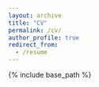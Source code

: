 ```yaml
---
layout: archive
title: "CV"
permalink: /cv/
author_profile: true
redirect_from:
  - /resume
---
```

<script src="https://www.w3counter.com/tracker.js?id=129746"></script>
{% include base_path %}

<div style="position: relative; padding-bottom: 125%; height: 0; overflow: hidden; max-width: 100%;">
  <object data="https://txiaoyi.com/files/Xiaoyi_Tian_CV_April2025.pdf" type="application/pdf" style="position: absolute; top: 0; left: 0; width: 100%; height: 100%;">
    <embed src="https://txiaoyi.com/files/Xiaoyi_Tian_CV_April2025.pdf" type="application/pdf" style="width: 100%; height: 100%;">
      <p>This browser does not support PDFs. Please download the PDF to view it: 
        <a href="https://txiaoyi.com/files/Xiaoyi_Tian_CV_April2025.pdf">Download PDF</a>.
      </p>
    </embed>
  </object>
</div>